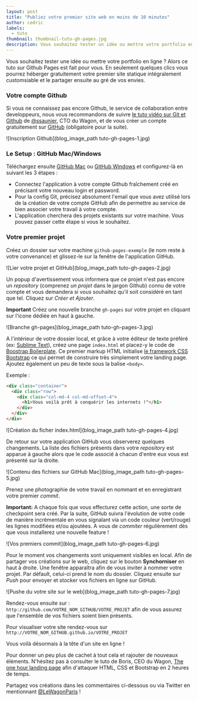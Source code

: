 ```yaml
---
layout: post
title: "Publiez votre premier site web en moins de 10 minutes"
author: cedric
labels:
  - tuto
thumbnail: thumbnail-tuto-gh-pages.jpg
description: Vous souhaitez tester un idée ou mettre votre portfolio en ligne ? Alors ce tuto sur Github Pages est fait pour vous. En seulement quelques clics vous pourrez héberger gratuitement votre premier site statique intégralement customsiable et le partager ensuite au gré de vos envies.
---
```


Vous souhaitez tester une idée ou mettre votre portfolio en ligne ? Alors ce tuto sur Github Pages est fait pour vous. En seulement quelques clics vous pourrez héberger gratuitement votre premier site statique intégralement customsiable et le partager ensuite au gré de vos envies.

### Votre compte Github

Si vous ne connaissez pas encore Github, le service de collaboration entre developpeurs, nous vous recommandons de suivre [le tuto vidéo sur Git et Github](http://www.lewagon.org/blog/meetup-git-github) de [@ssaunier](https://twitter.com/ssaunier), CTO du Wagon, et de vous créer un compte gratuitement sur [GitHub](https://github.com/) (obligatoire pour la suite).

![Inscription Github](blog_image_path tuto-gh-pages-1.jpg)

### Le Setup : GitHub Mac/Windows

Téléchargez ensuite [GitHub Mac](https://mac.github.com/) ou [GitHub Windows](https://windows.github.com/) et configurez-là en suivant les 3 étapes :

- Connectez l'application à votre compte Github fraîchement créé en précisant votre nouveau login et password.
- Pour la config Git, précisez absolument l'email que vous avez utilisé lors de la création de votre compte GitHub afin de permettre au service de bien associer votre travail à votre compte.
- L'application cherchera des projets existants sur votre machine. Vous pouvez passer cette étape si vous le souhaitez.

### Votre premier projet

Créez un dossier sur votre machine ```github-pages-exemple``` (le nom reste à votre convenance) et glissez-le sur la fenêtre de l'application GitHub.

![Lier votre projet et GitHub](blog_image_path tuto-gh-pages-2.jpg)

Un popup d'avertissement vous informera que ce projet n'est pas encore un *repository* (comprenez *un projet* dans le jargon Github) connu de votre compte et vous demandera si vous souhaitez qu'il soit considéré en tant que tel. Cliquez sur *Créer et Ajouter*.

**Important** Créez une nouvelle branche ```gh-pages``` sur votre projet en cliquant sur l'icone dédiée en haut à gauche.

![Branche gh-pages](blog_image_path tuto-gh-pages-3.jpg)

A l'intérieur de votre dossier local, et grâce à votre éditeur de texte préféré (ex: [Sublime Text](http://www.sublimetext.com/)), créez une page ```index.html``` et placez-y le code de [Boostrap Boilerplate](https://github.com/lewagon/bootstrap-boilerplate). Ce premier markup HTML initialise [le framework CSS Bootstrap](http://getbootstrap.com/css/) ce qui permet de construire très simplement votre landing page. Ajoutez également un peu de texte sous la balise ```<body>```.

Exemple :

```html
<div class="container">
  <div class="row">
    <div class="col-md-4 col-md-offset-4">
      <h1>Vous voilà prêt à conquérir les internets !"</h1>
    </div>
  </div>
</div>
```

![Création du ficher index.html](blog_image_path tuto-gh-pages-4.jpg)

De retour sur votre application GitHub vous observerez quelques changements. La liste des fichiers présents dans votre *repository* est apparue à gauche alors que le code associé à chacun d'entre eux vous est présenté sur la droite.

![Contenu des fichiers sur GitHub Mac](blog_image_path tuto-gh-pages-5.jpg)

Prenez une photographie de votre travail en nommant et en enregistrant votre premier *commit*.

**Important:** A chaque fois que vous effecturez cette action, une sorte de checkpoint sera créé. Par la suite, GitHub suivra l'évolution de votre code de manière incrémentale en vous signalant via un code couleur (vert/rouge) les lignes modifiées et/ou ajoutées. A vous de *commiter* régulièrement dès que vous installerez une nouvelle feature !

![Vos premiers commit](blog_image_path tuto-gh-pages-6.jpg)

Pour le moment vos changements sont uniquement visibles en local. Afin de partager vos créations sur le web, cliquez sur le bouton **Synchorniser** en haut à droite. Une fenêtre apparaîtra afin de vous inviter à nommer votre projet. Par défault, celui-ci prend le nom du dossier. Cliquez ensuite sur *Push* pour envoyer et stocker vos fichiers en ligne sur GitHub.

![Pushe du votre site sur le web](blog_image_path tuto-gh-pages-7.jpg)

Rendez-vous ensuite sur : ```http://github.com/VOTRE_NOM_GITHUB/VOTRE_PROJET``` afin de vous assurez que l'ensemble de vos fichiers soient bien présents.

Pour visualiser votre site rendez-vous sur ```http://VOTRE_NOM_GITHUB.github.io/VOTRE_PROJET```

Vous voilà désormais à la tête d'un site en ligne !

Pour donner un peu plus de cachet à tout cela et rajouter de nouveaux éléments. N'hésitez pas à consulter le tuto de Boris, CEO du Wagon, [The one hour landing page](http://www.lewagon.org/blog/the-one-hour-landing-page) afin d'attaquer HTML, CSS et Bootstrap en 2 heures de temps.

Partagez vos créations dans les commentaires ci-dessous ou via Twitter en mentionnant [@LeWagonParis](https://twitter.com/lewagonparis) !


